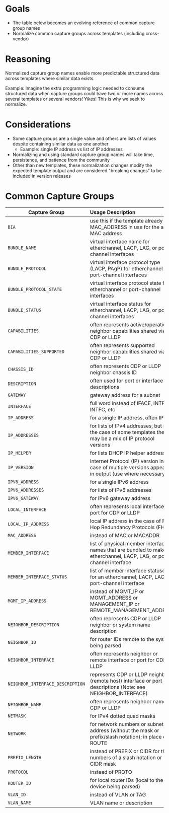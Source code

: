 # Goals

- The table below becomes an evolving reference of common capture group names
- Normalize common capture groups across templates (including cross-vendor)

# Reasoning

Normalized capture group names enable more predictable structured data across templates where similar data exists.

Example: Imagine the extra programming logic needed to consume structured data when capture groups could have two or more names across several templates or several vendors! Yikes! This is why we seek to normalize.

# Considerations

- Some capture groups are a single value and others are lists of values despite containing similar data as one another
    - Example: single IP address vs list of IP addresses
- Normalizing and using standard capture group names will take time, persistence, and patience from the community
- Other than new templates, these normalization changes modify the expected template output and are considered "breaking changes" to be included in version releases

# Common Capture Groups

| Capture Group                    | Usage Description |
|----------------------------------|:------------------|
| `BIA`                            | use this if the template already has MAC_ADDRESS in use for the active MAC address |
| `BUNDLE_NAME`                    | virtual interface name for etherchannel, LACP, LAG, or port-channel interfaces |
| `BUNDLE_PROTOCOL`                | virtual interface protocol type (LACP, PAgP) for etherchannel or port-channel interfaces |
| `BUNDLE_PROTOCOL_STATE`          | virtual interface protocol state for etherchannel or port-channel interfaces |
| `BUNDLE_STATUS`                  | virtual interface status for etherchannel, LACP, LAG, or port-channel interfaces |
| `CAPABILITIES`                   | often represents active/operational neighbor capabilities shared via CDP or LLDP |
| `CAPABILITIES_SUPPORTED`         | often represents supported neighbor capabilities shared via CDP or LLDP |
| `CHASSIS_ID`                     | often represents CDP or LLDP neighbor chassis ID |
| `DESCRIPTION`                    | often used for port or interface descriptions |
| `GATEWAY`                        | gateway address for a subnet |
| `INTERFACE`                      | full word instead of IFACE, INTF, INTFC, etc |
| `IP_ADDRESS`                     | for a single IP address, often IPv4 |
| `IP_ADDRESSES`                   | for lists of IPv4 addresses, but in the case of some templates there may be a mix of IP protocol versions |
| `IP_HELPER`                      | for lists DHCP IP helper addresses |
| `IP_VERSION`                     | Internet Protocol (IP) version in the case of multiple versions appearing in output (use where necessary) |
| `IPV6_ADDRESS`                   | for a single IPv6 address |
| `IPV6_ADDRESSES`                 | for lists of IPv6 addresses |
| `IPV6_GATEWAY`                   | for IPv6 gateway address |
| `LOCAL_INTERFACE`                | often represents local interface or port for CDP or LLDP |
| `LOCAL_IP_ADDRESS`               | local IP address in the case of First Hop Redundancy Protocols (FHRP) |
| `MAC_ADDRESS`                    | instead of MAC or MACADDR |
| `MEMBER_INTERFACE`               | list of physical member interface names that are bundled to make an etherchannel, LACP, LAG, or port-channel interface |
| `MEMBER_INTERFACE_STATUS`        | list of member interface statuses for an etherchannel, LACP, LAG, or port-channel interface |
| `MGMT_IP_ADDRESS`                | instead of MGMT_IP or MGMT_ADDRESS or MANAGEMENT_IP or REMOTE_MANAGEMENT_ADDRESS |
| `NEIGHBOR_DESCRIPTION`           | often represents CDP or LLDP neighbor or system name description |
| `NEIGHBOR_ID`                    | for router IDs remote to the system being parsed |
| `NEIGHBOR_INTERFACE`             | often represents neighbor or remote interface or port for CDP or LLDP |
| `NEIGHBOR_INTERFACE_DESCRIPTION` | represents CDP or LLDP neighbor (remote host) interface or port descriptions (Note: see NEIGHBOR_INTERFACE) |
| `NEIGHBOR_NAME`                  | often represents neighbor name for CDP or LLDP |
| `NETMASK`                        | for IPv4 dotted quad masks |
| `NETWORK`                        | for network numbers or subnet address (without the mask or prefix/slash notation); in place of ROUTE |
| `PREFIX_LENGTH`                  | instead of PREFIX or CIDR for the numbers of a slash notation or CIDR mask |
| `PROTOCOL`                       | instead of PROTO |
| `ROUTER_ID`                      | for local router IDs (local to the device being parsed) |
| `VLAN_ID`                        | instead of VLAN or TAG |
| `VLAN_NAME`                      | VLAN name or description |
